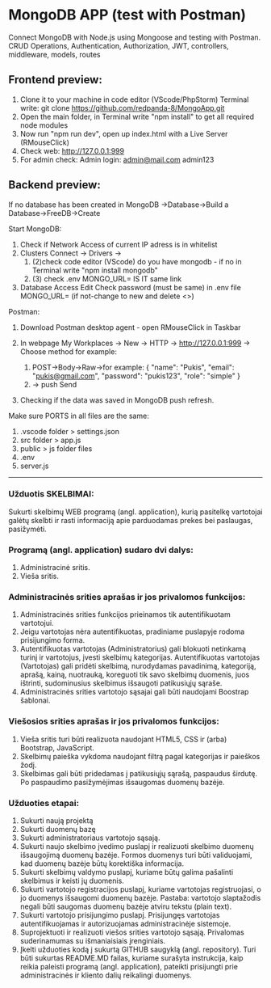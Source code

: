 # MongoDB APP (test with Postman)
Connect MongoDB with Node.js using Mongoose and testing with Postman.
CRUD Operations, Authentication, Authorization, JWT, controllers, middleware, models, routes

## Frontend preview:
1. Clone it to your machine in code editor (VScode/PhpStorm) Terminal write:
    git clone https://github.com/redpanda-8/MongoApp.git
2. Open the main folder, in Terminal write "npm install" to get all required node modules
3. Now run "npm run dev", open up index.html with a Live Server (RMouseClick)
4. Check web:  http://127.0.0.1:999
5. For admin check: Admin login:    admin@mail.com      admin123

## Backend preview:
If no database has been created in MongoDB ->Database->Build a Database->FreeDB->Create

Start MongoDB:
1. Check if Network Access of current IP adress is in whitelist
2. Clusters Connect -> Drivers ->
    1. (2)check code editor (VScode) do you have mongodb - if no in Terminal write "npm install mongodb"
    2. (3) check .env MONGO_URL= IS IT same link
3. Database Access Edit Check password (must be same) in .env file MONGO_URL= (if not-change to new <new> and delete <>)

Postman:
1. Download Postman desktop agent - open RMouseClick in Taskbar
2. In webpage My Workplaces -> New -> HTTP -> http://127.0.0.1:999 -> Choose method
for example:

    1. POST->Body->Raw->for example:
    {
        "name": "Pukis",
        "email": "pukis@gmail.com",
        "password": "pukis123",
        "role": "simple"
    }
    2. -> push Send
3. Checking if the data was saved in MongoDB push refresh.

Make sure PORTS in all files are the same:
1. .vscode folder > settings.json
2. src folder > app.js
3. public > js folder files
4. .env
5. server.js 

--------------------------------------------------------------------------------------------------------------------------

### Užduotis SKELBIMAI:
Sukurti skelbimų WEB programą (angl. application), kurią pasitelkę vartotojai galėtų skelbti ir rasti informaciją apie parduodamas prekes bei paslaugas, pasižymėti.

### Programą (angl. application) sudaro dvi dalys:
1. Administracinė sritis.
2. Vieša sritis.

### Administracinės srities aprašas ir jos privalomos funkcijos:

1. Administracinės srities funkcijos prieinamos tik autentifikuotam vartotojui.
2. Jeigu vartotojas nėra autentifikuotas, pradiniame puslapyje rodoma prisijungimo forma.
3. Autentifikuotas vartotojas (Administratorius) gali blokuoti netinkamą turinį ir vartotojus, įvesti skelbimų kategorijas.
Autentifikuotas vartotojas (Vartotojas) gali pridėti skelbimą, nurodydamas pavadinimą, kategoriją, aprašą, kainą, nuotrauką, koreguoti tik savo skelbimų duomenis, juos ištrinti, sudominusius skelbimus išsaugoti patikusiųjų sąraše.
4. Administracinės srities vartotojo sąsajai gali būti naudojami Boostrap šablonai.

### Viešosios srities aprašas ir jos privalomos funkcijos:
1. Vieša sritis turi būti realizuota naudojant HTML5, CSS ir (arba) Bootstrap, JavaScript.
2. Skelbimų paieška vykdoma naudojant filtrą pagal kategorijas ir paieškos žodį.
3. Skelbimas gali būti pridedamas į patikusiųjų sąrašą, paspaudus širdutę. Po paspaudimo pasižymėjimas išsaugomas duomenų bazėje.

### Užduoties etapai:
1. Sukurti naują projektą
2. Sukurti duomenų bazę
3. Sukurti administratoriaus vartotojo sąsają.
4. Sukurti naujo skelbimo įvedimo puslapį ir realizuoti skelbimo duomenų išsaugojimą duomenų bazėje. Formos duomenys turi būti validuojami, kad duomenų bazėje būtų korektiška informacija.
5. Sukurti skelbimų valdymo puslapį, kuriame būtų galima pašalinti skelbimus ir keisti jų duomenis.
6. Sukurti vartotojo registracijos puslapį, kuriame vartotojas registruojasi, o jo duomenys išsaugomi duomenų bazėje. Pastaba: vartotojo slaptažodis negali būti saugomas duomenų bazėje atviru tekstu (plain text).
7. Sukurti vartotojo prisijungimo puslapį. Prisijungęs vartotojas autentifikuojamas ir autorizuojamas administracinėje sistemoje.
8. Suprojektuoti ir realizuoti viešos srities vartotojo sąsają. Privalomas suderinamumas su išmaniaisiais įrenginiais.
9. Įkelti užduoties kodą į sukurtą GITHUB saugyklą (angl. repository). Turi būti sukurtas README.MD failas, kuriame surašyta instrukcija, kaip reikia paleisti programą (angl. application), pateikti prisijungti prie administracinės ir kliento dalių reikalingi duomenys.